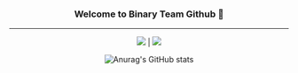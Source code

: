 <div align="center">

### Welcome to Binary Team Github 👋

<hr>

<a href="https://github.com/TeamBinary22"><a href="https://hits.seeyoufarm.com"><img src="https://hits.seeyoufarm.com/api/count/incr/badge.svg?url=https%3A%2F%2Fgithub.com%2FTeamBinary22&count_bg=%23000000&title_bg=%23000000&icon=github.svg&icon_color=%23E7E7E7&title=Github&edge_flat=false"/></a></a> | 
<a href="https://teambinary22.github.io/"><img src="https://img.shields.io/badge/GitHub%20Pages-222222?style=for-the-badge&logo=GitHub%20Pages&logoColor=white"/></a>



  ![Anurag's GitHub stats](https://github-readme-stats.vercel.app/api?username=TeamBinary22&show_icons=true&theme=algolia)

